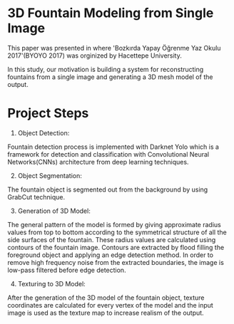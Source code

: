 
# 3D Fountain Modeling from Single Image

This paper was presented in where 'Bozkırda Yapay Öğrenme Yaz Okulu 2017'(BYOYO 2017) was orginized by Hacettepe University.

In this study, our motivation is building a system for reconstructing fountains from a single image and generating a 3D mesh model of the output.

# Project Steps

1. Object Detection:

Fountain detection process is implemented with Darknet Yolo which is a framework for detection and classification with Convolutional Neural Networks(CNNs) architecture from deep learning techniques.

2. Object Segmentation:

The fountain object is segmented out from the background by using GrabCut technique.

3. Generation of 3D Model:

The general pattern of the model is formed by giving approximate radius values from top to bottom according to the symmetrical structure of all the side surfaces of the fountain. These radius values are calculated using contours of the fountain image. Contours are extracted by flood filling the foreground object and applying an edge detection method. In order to remove high frequency noise from the extracted boundaries, the image is low-pass filtered before edge detection.

4. Texturing to 3D Model:

After the generation of the 3D model of the fountain object, texture coordinates are calculated for every vertex of the model and the input image is used as the texture map to increase realism of the output.
